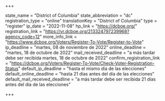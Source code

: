 +++

state_name = "District of Columbia"
state_abbreviation = "dc"
registration_type = "online"
translationKey = "District of Columbia"
type = "register"
ip_date = "2022-11-08"
hp_link = "https://dcboe.org/"
registration_link = "https://vr.dcboe.org/213324797239968?agency_code=12"
more_info_link = "https://www.dcboe.org/Voters/Register-To-Vote/Register-to-Vote"
ip_deadline = "martes, 08 de noviembre de 2022"
online_deadline = "martes, 18 de octubre de 2022"
mail_received_deadline = "a más tardar debe ser recibida martes, 18 de octubre de 2022"
confirm_registration_link = "https://dcboe.org/Voters/Register-To-Vote/Check-Voter-Registration-Status"
default_ip_deadline = "hasta el mismo día de las elecciones"
default_online_deadline = "hasta 21 días antes del día de las elecciones"
default_mail_received_deadline = "a más tardar debe ser recibida 21 días antes del día de las elecciones"

+++
